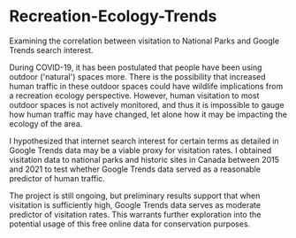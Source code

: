 # Recreation-Ecology-Trends
Examining the correlation between visitation to National Parks and Google Trends search interest.
 
During COVID-19, it has been postulated that people have been using outdoor ('natural') spaces more. There is the possibility that increased human traffic in these outdoor spaces could have wildlife implications from a recreation ecology perspective. However, human visitation to most outdoor spaces is not actively monitored, and thus it is impossible to gauge how human traffic may have changed, let alone how it may be impacting the ecology of the area.

I hypothesized that internet search interest for certain terms as detailed in Google Trends data may be a viable proxy for visitation rates. I obtained visitation data to national parks and historic sites in Canada between 2015 and 2021 to test whether Google Trends data served as a reasonable predictor of human traffic. 

The project is still ongoing, but preliminary results support that when visitation is sufficiently high, Google Trends data serves as moderate predictor of visitation rates. This warrants further exploration into the potential usage of this free online data for conservation purposes.
